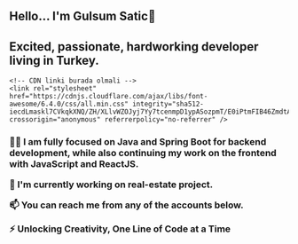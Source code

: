 <!DOCTYPE html>
<html>
<head>
<h2>Hello... I'm Gulsum Satic👋 </h2>
  <h2>Excited, passionate, hardworking developer living in Turkey. </h2>

    <!-- CDN linki burada olmali -->
    <link rel="stylesheet" href="https://cdnjs.cloudflare.com/ajax/libs/font-awesome/6.4.0/css/all.min.css" integrity="sha512-iecdLmaskl7CVkqkXNQ/ZH/XLlvWZOJyj7Yy7tcenmpD1ypASozpmT/E0iPtmFIB46ZmdtAc9eNBvH0H/ZpiBw==" crossorigin="anonymous" referrerpolicy="no-referrer" />
</head>
<body>


<h3> 
     
👨‍💻 I am fully focused on Java and Spring Boot for backend development,
     while also continuing my work on the frontend with JavaScript and ReactJS.
     
🔭  I'm currently working on real-estate project.

📫 You can reach me from any of the accounts below.

⚡ Unlocking Creativity, One Line of Code at a Time</h3>

<a href="https://www.linkedin.com/in/gulsumstc/">
    <i class="fa-brands fa-linkedin" style="color: #b21f1f;""> </i> </a>
<a href="gulsum.satic@gmail.com">
    <i class="fa-solid fa-envelope" style="color: #b21f1f;"> </i></a>

<p></p>


</body>
</html>
